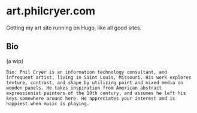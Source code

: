 # art.philcryer.com
Getting my art site running on Hugo, like all good sites.

## Bio

(a wip)

```
Bio: Phil Cryer is an information technology consultant, and infrequent artist, living in Saint Louis, Missouri. His work explores texture, contrast, and shape by utilizing paint and mixed media on wooden panels. He takes inspiration from American abstract expressionist painters of the 19th century, and assumes he left his keys somewhere around here. He appreciates your interest and is happiest when music is playing.
```
